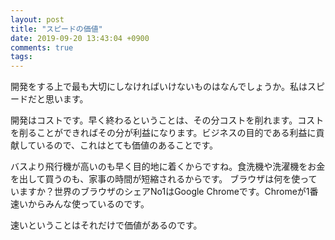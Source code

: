 ```yaml
---
layout: post
title: "スピードの価値"
date: 2019-09-20 13:43:04 +0900
comments: true
tags: 
---
```

開発をする上で最も大切にしなければいけないものはなんでしょうか。私はスピードだと思います。

開発はコストです。早く終わるということは、その分コストを削れます。コストを削ることができればその分が利益になります。ビジネスの目的である利益に貢献しているので、これはとても価値のあることです。

バスより飛行機が高いのも早く目的地に着くからですね。食洗機や洗濯機をお金を出して買うのも、家事の時間が短縮されるからです。
ブラウザは何を使っていますか？世界のブラウザのシェアNo1はGoogle Chromeです。Chromeが1番速いからみんな使っているのです。

速いということはそれだけで価値があるのです。
